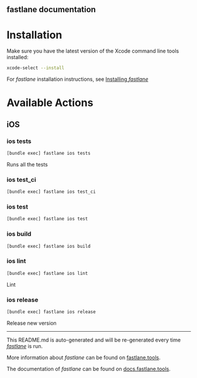 fastlane documentation
----

# Installation

Make sure you have the latest version of the Xcode command line tools installed:

```sh
xcode-select --install
```

For _fastlane_ installation instructions, see [Installing _fastlane_](https://docs.fastlane.tools/#installing-fastlane)

# Available Actions

## iOS

### ios tests

```sh
[bundle exec] fastlane ios tests
```

Runs all the tests

### ios test_ci

```sh
[bundle exec] fastlane ios test_ci
```



### ios test

```sh
[bundle exec] fastlane ios test
```



### ios build

```sh
[bundle exec] fastlane ios build
```



### ios lint

```sh
[bundle exec] fastlane ios lint
```

Lint

### ios release

```sh
[bundle exec] fastlane ios release
```

Release new version

----

This README.md is auto-generated and will be re-generated every time [_fastlane_](https://fastlane.tools) is run.

More information about _fastlane_ can be found on [fastlane.tools](https://fastlane.tools).

The documentation of _fastlane_ can be found on [docs.fastlane.tools](https://docs.fastlane.tools).
